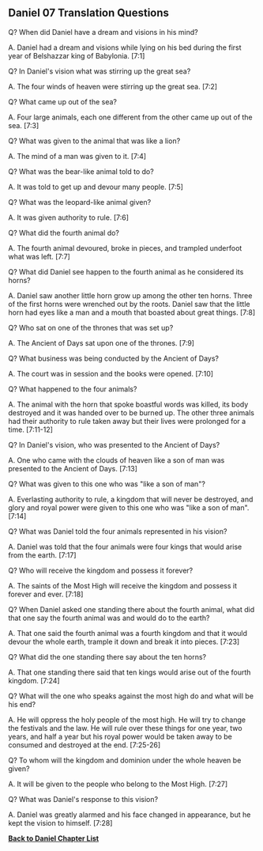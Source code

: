 ## Daniel 07 Translation Questions ##

Q? When did Daniel have a dream and visions in his mind?

A. Daniel had a dream and visions while lying on his bed during the first year of Belshazzar king of Babylonia. [7:1]

Q? In Daniel's vision what was stirring up the great sea?

A. The four winds of heaven were stirring up the great sea. [7:2]

Q? What came up out of the sea?

A. Four large animals, each one different from the other came up out of the sea. [7:3]

Q? What was given to the animal that was like a lion?

A. The mind of a man was given to it. [7:4]

Q? What was the bear-like animal told to do?

A. It was told to get up and devour many people. [7:5]

Q? What was the leopard-like animal given?

A. It was given authority to rule. [7:6]

Q? What did the fourth animal do?

A. The fourth animal devoured, broke in pieces, and trampled underfoot what was left. [7:7]

Q? What did Daniel see happen to the fourth animal as he considered its horns?

A. Daniel saw another little horn grow up among the other ten horns. Three of the first horns were wrenched out by the roots. Daniel saw that the little horn had eyes like a man and a mouth that boasted about great things. [7:8]

Q? Who sat on one of the thrones that was set up?

A. The Ancient of Days sat upon one of the thrones. [7:9]

Q? What business was being conducted by the Ancient of Days?

A. The court was in session and the books were opened. [7:10]

Q? What happened to the four animals?

A. The animal with the horn that spoke boastful words was killed, its body destroyed and it was handed over to be burned up. The other three animals had their authority to rule taken away but their lives were prolonged for a time. [7:11-12]

Q? In Daniel's vision, who was presented to the Ancient of Days?

A. One who came with the clouds of heaven like a son of man was presented to the Ancient of Days. [7:13]

Q? What was given to this one who was "like a son of man"?

A. Everlasting authority to rule, a kingdom that will never be destroyed, and glory and royal power were given to this one who was "like a son of man". [7:14]

Q? What was Daniel told the four animals represented in his vision?

A. Daniel was told that the four animals were four kings that would arise from the earth. [7:17]

Q? Who will receive the kingdom and possess it forever?

A. The saints of the Most High will receive the kingdom and possess it forever and ever. [7:18]

Q? When Daniel asked one standing there about the fourth animal, what did that one say the fourth animal was and would do to the earth?

A. That one said the fourth animal was a fourth kingdom and that it would devour the whole earth, trample it down and break it into pieces. [7:23]

Q? What did the one standing there say about the ten horns?

A. That one standing there said that ten kings would arise out of the fourth kingdom. [7:24]

Q? What will the one who speaks against the most high do and what will be his end?

A. He will oppress the holy people of the most high. He will try to change the festivals and the law. He will rule over these things for one year, two years, and half a year but his royal power would be taken away to be consumed and destroyed at the end. [7:25-26]

Q? To whom will the kingdom and dominion under the whole heaven be given?

A. It will be given to the people who belong to the Most High. [7:27]

Q? What was Daniel's response to this vision?

A. Daniel was greatly alarmed and his face changed in appearance, but he kept the vision to himself. [7:28]

__[Back to Daniel Chapter List](./)__

